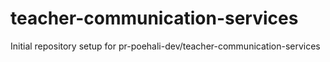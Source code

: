 # teacher-communication-services

Initial repository setup for pr-poehali-dev/teacher-communication-services